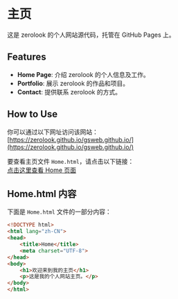 # 主页

这是 zerolook 的个人网站源代码，托管在 GitHub Pages 上。

## Features
- **Home Page**: 介绍 zerolook 的个人信息及工作。
- **Portfolio**: 展示 zerolook 的作品和项目。
- **Contact**: 提供联系 zerolook 的方式。

## How to Use
你可以通过以下网址访问该网站：  
[https://zerolook.github.io/gsweb.github.io/](https://zerolook.github.io/gsweb.github.io/)

要查看主页文件 `Home.html`，请点击以下链接：  
[点击这里查看 Home 页面](https://zerolook.github.io/gsweb.github.io/Home.html)

## Home.html 内容
下面是 `Home.html` 文件的一部分内容：

```html
<!DOCTYPE html>
<html lang="zh-CN">
<head>
    <title>Home</title>
    <meta charset="UTF-8">
</head>
<body>
    <h1>欢迎来到我的主页</h1>
    <p>这是我的个人网站主页。</p>
</body>
</html>
